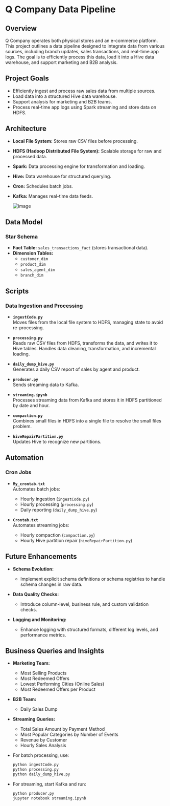 # Q Company Data Pipeline

## Overview

Q Company operates both physical stores and an e-commerce platform. This project outlines a data pipeline designed to integrate data from various sources, including branch updates, sales transactions, and real-time app logs. The goal is to efficiently process this data, load it into a Hive data warehouse, and support marketing and B2B analysis.

## Project Goals

- Efficiently ingest and process raw sales data from multiple sources.
- Load data into a structured Hive data warehouse.
- Support analysis for marketing and B2B teams.
- Process real-time app logs using Spark streaming and store data on HDFS.

## Architecture

- **Local File System:** Stores raw CSV files before processing.
- **HDFS (Hadoop Distributed File System):** Scalable storage for raw and processed data.
- **Spark:** Data processing engine for transformation and loading.
- **Hive:** Data warehouse for structured querying.
- **Cron:** Schedules batch jobs.
- **Kafka:** Manages real-time data feeds.

    ![image](https://github.com/user-attachments/assets/6fc6fcc2-8561-4b18-9deb-7f155a6df8c7)

## Data Model

### Star Schema

- **Fact Table:** `sales_transactions_fact` (stores transactional data).
- **Dimension Tables:** 
  - `customer_dim`
  - `product_dim`
  - `sales_agent_dim`
  - `branch_dim`

## Scripts

### Data Ingestion and Processing

- **`ingestCode.py`**  
  Moves files from the local file system to HDFS, managing state to avoid re-processing.

- **`processing.py`**  
  Reads raw CSV files from HDFS, transforms the data, and writes it to Hive tables. Handles data cleaning, transformation, and incremental loading.

- **`daily_dump_hive.py`**  
  Generates a daily CSV report of sales by agent and product.

- **`producer.py`**  
  Sends streaming data to Kafka.

- **`streaming.ipynb`**  
  Processes streaming data from Kafka and stores it in HDFS partitioned by date and hour.

- **`compaction.py`**  
  Combines small files in HDFS into a single file to resolve the small files problem.

- **`hiveRepairPartition.py`**  
  Updates Hive to recognize new partitions.

## Automation

### Cron Jobs

- **`My_crontab.txt`**  
  Automates batch jobs:
  - Hourly ingestion (`ingestCode.py`)
  - Hourly processing (`processing.py`)
  - Daily reporting (`daily_dump_hive.py`)

- **`Crontab.txt`**  
  Automates streaming jobs:
  - Hourly compaction (`compaction.py`)
  - Hourly Hive partition repair (`hiveRepairPartition.py`)

## Future Enhancements

- **Schema Evolution:**
  - Implement explicit schema definitions or schema registries to handle schema changes in raw data.

- **Data Quality Checks:**
  - Introduce column-level, business rule, and custom validation checks.

- **Logging and Monitoring:**
  - Enhance logging with structured formats, different log levels, and performance metrics.

## Business Queries and Insights

- **Marketing Team:**
  - Most Selling Products
  - Most Redeemed Offers
  - Lowest Performing Cities (Online Sales)
  - Most Redeemed Offers per Product

- **B2B Team:**
  - Daily Sales Dump

- **Streaming Queries:**
  - Total Sales Amount by Payment Method
  - Most Popular Categories by Number of Events
  - Revenue by Customer
  - Hourly Sales Analysis

- For batch processing, use:
     ```bash
     python ingestCode.py
     python processing.py
     python daily_dump_hive.py
     ```
- For streaming, start Kafka and run:
     ```bash
     python producer.py
     jupyter notebook streaming.ipynb
     ```

